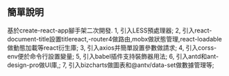 簡單說明
--
基於create-react-app腳手架二次開發.
1, 引入LESS預處理器;
2, 引入react-document-title設置titlereact,-router4做路由,mobx做狀態管理,react-loadable做動態加載等react衍生庫;
3, 引入axios并簡單設置參數做請求;
4, 引入corss-env便於命令行設置變量;
5, 引入babel插件支持裝飾器用法;
6, 引入antd和ant-design-pro做UI庫,;
7, 引入bizcharts做圖表和@antv/data-set做數據管理等;
